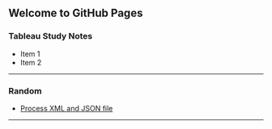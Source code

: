 ## Welcome to GitHub Pages

### Tableau Study Notes
* Item 1
* Item 2

---- 


### Random 
* [Process XML and JSON file]()


----

